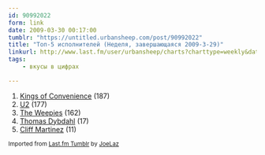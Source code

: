 ```yaml
---
id: 90992022
form: link
date: 2009-03-30 00:17:00
tumblr: "https://untitled.urbansheep.com/post/90992022"
title: "Топ-5 исполнителей (Неделя, завершающаяся 2009-3-29)"
linkurl: http://www.last.fm/user/urbansheep/charts?charttype=weekly&date_to=1238328000
tags:
    - вкусы в цифрах

---
```

<ol><li>
<a rel="nofollow" target="_blank" href="http://www.last.fm/music/Kings+of+Convenience">Kings of Convenience</a>&nbsp;(187)</li>
<li>
<a rel="nofollow" target="_blank" href="http://www.last.fm/music/U2">U2</a>&nbsp;(177)</li>
<li>
<a rel="nofollow" target="_blank" href="http://www.last.fm/music/The+Weepies">The Weepies</a>&nbsp;(162)</li>
<li>
<a rel="nofollow" target="_blank" href="http://www.last.fm/music/Thomas+Dybdahl">Thomas Dybdahl</a>&nbsp;(17)</li>
<li>
<a rel="nofollow" target="_blank" href="http://www.last.fm/music/Cliff+Martinez">Cliff Martinez</a>&nbsp;(11)</li>
</ol><p><small>Imported from <a rel="nofollow" target="_blank" href="http://joelaz.com/post/23488847/last-fm-tumblr-weekly-top-artists">Last.fm Tumblr</a> by <a rel="nofollow" target="_blank" href="http://joelaz.com">JoeLaz</a></small></p>
